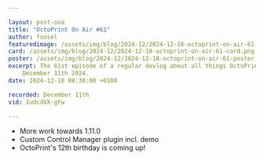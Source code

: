 ```yaml
---

layout: post-ooa
title: "OctoPrint On Air #61"
author: foosel
featuredimage: /assets/img/blog/2024-12/2024-12-18-octoprint-on-air-61-card.png
card: /assets/img/blog/2024-12/2024-12-18-octoprint-on-air-61-card.png
poster: /assets/img/blog/2024-12/2024-12-18-octoprint-on-air-61-poster.png
excerpt: The 61st episode of a regular devlog about all things OctoPrint which was recorded on 
    December 11th 2024.
date: 2024-12-18 08:30:00 +0100

recorded: December 11th
vid: IuOcdVX-gFw

---
```


- More work towards 1.11.0
- Custom Control Manager plugin incl. demo
- OctoPrint's 12th birthday is coming up!
